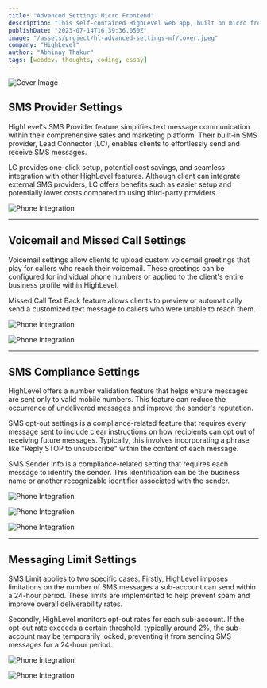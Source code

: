 ```yaml
---
title: "Advanced Settings Micro Frontend"
description: "This self-contained HighLevel web app, built on micro frontend architecture, offers a modular and scalable approach to manage SMS, voicemail, and compliance settings."
publishDate: "2023-07-14T16:39:36.050Z"
image: "/assets/project/hl-advanced-settings-mf/cover.jpeg"
company: "HighLevel"
author: "Abhinay Thakur"
tags: [webdev, thoughts, coding, essay]
---
```


![Cover Image](/assets/project/hl-advanced-settings-mf/cover.jpeg)

## SMS Provider Settings

HighLevel's SMS Provider feature simplifies text message communication within their comprehensive sales and marketing platform. Their built-in SMS provider, Lead Connector (LC), enables clients to effortlessly send and receive SMS messages.

LC provides one-click setup, potential cost savings, and seamless integration with other HighLevel features. Although client can integrate external SMS providers, LC offers benefits such as easier setup and potentially lower costs compared to using third-party providers.

![Phone Integration](/assets/project/hl-advanced-settings-mf/ss1.png)

---

## Voicemail and Missed Call Settings

Voicemail settings allow clients to upload custom voicemail greetings that play for callers who reach their voicemail. These greetings can be configured for individual phone numbers or applied to the client's entire business profile within HighLevel.

Missed Call Text Back feature allows clients to preview or automatically send a customized text message to callers who were unable to reach them.

![Phone Integration](/assets/project/hl-advanced-settings-mf/ss2.png)

![Phone Integration](/assets/project/hl-advanced-settings-mf/ss3.png)

---

## SMS Compliance Settings

HighLevel offers a number validation feature that helps ensure messages are sent only to valid mobile numbers. This feature can reduce the occurrence of undelivered messages and improve the sender's reputation.

SMS opt-out settings is a compliance-related feature that requires every message sent to include clear instructions on how recipients can opt out of receiving future messages. Typically, this involves incorporating a phrase like "Reply STOP to unsubscribe" within the content of each message.

SMS Sender Info is a compliance-related setting that requires each message to identify the sender. This identification can be the business name or another recognizable identifier associated with the sender.

![Phone Integration](/assets/project/hl-advanced-settings-mf/ss4.png)

![Phone Integration](/assets/project/hl-advanced-settings-mf/ss5.png)

![Phone Integration](/assets/project/hl-advanced-settings-mf/ss6.png)

---

## Messaging Limit Settings

SMS Limit applies to two specific cases. Firstly, HighLevel imposes limitations on the number of SMS messages a sub-account can send within a 24-hour period. These limits are implemented to help prevent spam and improve overall deliverability rates.

Secondly, HighLevel monitors opt-out rates for each sub-account. If the opt-out rate exceeds a certain threshold, typically around 2%, the sub-account may be temporarily locked, preventing it from sending SMS messages for a 24-hour period.

![Phone Integration](/assets/project/hl-advanced-settings-mf/ss7.png)

![Phone Integration](/assets/project/hl-advanced-settings-mf/ss8.png)
